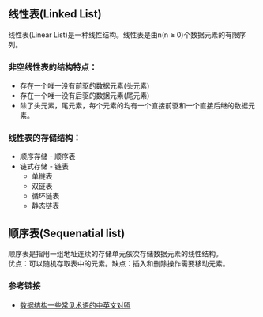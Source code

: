 ## 线性表(Linked List)
线性表(Linear List)是一种线性结构。线性表是由n(n ≥ 0)个数据元素的有限序列。

### 非空线性表的结构特点：
  - 存在一个唯一没有前驱的数据元素(头元素)
  - 存在一个唯一没有后驱的数据元素(尾元素)
  - 除了头元素，尾元素，每个元素的均有一个直接前驱和一个直接后继的数据元素。

### 线性表的存储结构：
  - 顺序存储 - 顺序表
  - 链式存储 - 链表
    - 单链表
    - 双链表
    - 循环链表
    - 静态链表

## 顺序表(Sequenatial list)
顺序表是指用一组地址连续的存储单元依次存储数据元素的线性结构。  
优点：可以随机存取表中的元素。缺点：插入和删除操作需要移动元素。

### 参考链接  
- [数据结构一些常见术语的中英文对照](http://www.nowamagic.net/librarys/veda/detail/1866)
